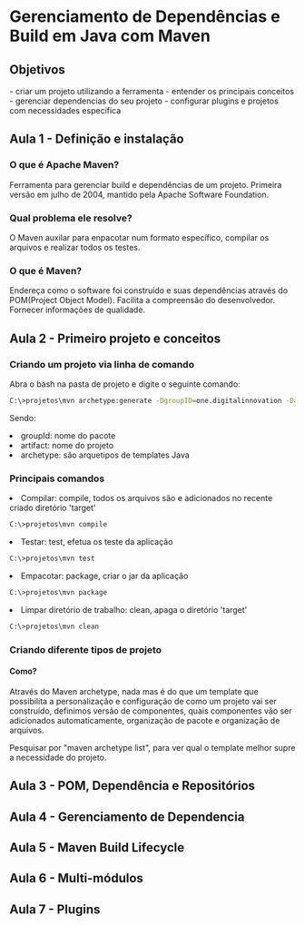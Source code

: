 <h1>Gerenciamento de Dependências e Build em Java com Maven</h1>

<h2>Objetivos</h2>
- criar um projeto utilizando a ferramenta
- entender os principais conceitos 
- gerenciar dependencias do seu projeto
- configurar plugins e projetos com necessidades especifica

<h2>Aula 1 - Definição e instalação</h2>
<h3>O que é Apache Maven?</h3>
Ferramenta para gerenciar build e dependências de um projeto.
Primeira versão em julho de 2004, mantido pela Apache Software Foundation.
<h3>Qual problema ele resolve?</h3>
O Maven auxilar para enpacotar num formato específico, compilar os arquivos e realizar todos os testes.
<h3>O que é Maven?</h3>
Endereça como o software foi construído e suas dependências através do POM(Project Object Model).
Facilita a compreensão do desenvolvedor.
Fornecer informações de qualidade.

## Aula 2 - Primeiro projeto e conceitos
<h3>Criando um projeto via linha de comando</h3>
Abra o bash na pasta de projeto e digite o seguinte comando:

```bash
C:\>projetos\mvn archetype:generate -DgroupID=one.digitalinnovation -DartifactId=quick-start-maven -Darchetype=maven-archetype-quickstart -DinteractiveMode=false
```

Sendo:

<li>groupId: nome do pacote</li>
<li>artifact: nome do projeto</li>
<li>archetype: são arquetipos de templates Java</li>

<h3>Principais comandos</h3>

<li>Compilar: compile, todos os arquivos são e adicionados no recente criado diretório 'target'</li>

```bash
C:\>projetos\mvn compile
```
<li>Testar: test, efetua os teste da aplicação</li>

```bash
C:\>projetos\mvn test
```
<li>Empacotar: package, criar o jar da aplicação</li>

```bash
C:\>projetos\mvn package
```
<li>Limpar diretório de trabalho: clean, apaga o diretório 'target'</li>

```bash
C:\>projetos\mvn clean
```
<h3>Criando diferente tipos de projeto</h3>

<h4>Como?</h4>
<p>Através do Maven archetype, nada mas é do que um template que possibilita a personalização e configuração de como um projeto vai ser construído, definimos versão de componentes, quais componentes vão ser adicionados automaticamente, organização de pacote e organização de arquivos.</p>
<p>Pesquisar por "maven archetype list", para ver qual o template melhor supre a necessidade do projeto.</p>

## Aula 3 - POM, Dependência e Repositórios
## Aula 4 - Gerenciamento de Dependencia
## Aula 5 - Maven Build Lifecycle
## Aula 6 - Multi-módulos
## Aula 7 - Plugins
